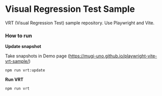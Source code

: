 # Visual Regression Test Sample

VRT (Visual Regression Test) sample repository.
Use Playwright and Vite.

### How to run

**Update snapshot**

Take snapshots in Demo page (https://mugi-uno.github.io/playwright-vite-vrt-sample/)

```
npm run vrt:update
```

**Run VRT**

```
npm run vrt
```
